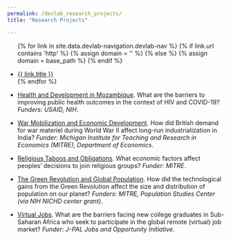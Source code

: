 ```yaml
---
permalink: /devlab_research_projects/
title: "Research Projects"

---
```


<!-- =============================Dev Lab header Below========================== -->

<div class="masthead">
  <div class="masthead__inner-wrap">
    <div class="masthead__menu">
      <nav id="" class="greedy-nav">
        <!-- <button><div class="navicon"></div></button> -->
        <ul class="visible-links">
                
{% for link in site.data.devlab-navigation.devlab-nav %}
            {% if link.url contains 'http' %}
              {% assign domain = '' %}
              {% else %}
              {% assign domain = base_path %}
            {% endif %}
            <li class="masthead__menu-item"><a href="{{ domain }}{{ link.url }}">{{ link.title }}</a></li>
          {% endfor %}
        </ul>
        <ul class="hidden-links hidden"></ul>
      </nav>
    </div>
  </div>
</div>


<!-- =============================Dev Lab Content Below========================== -->
* [Health and Development in Mozambique](https://fordschool.umich.edu/mozambique-research). What are the barriers to improving public health outcomes in the context of HIV and COVID-19? _Funders: USAID, NIH_.
 

* [War Mobilization and Economic Development](https://sites.lsa.umich.edu/deanyang/wp-content/uploads/sites/205/2024/02/parvathaneni-yang-2024-war-mobilization-india.pdf). How did British demand for war materiel during World War II affect long-run industrialization in India? _Funder: Michigan Institute for Teaching and Research in Economics (MITRE), Department of Economics_. 
 

* <ins>Religious Taboos and Obligations</ins>. What economic factors affect peoples’ decisions to join religious groups? _Funder: MITRE_.
 

* <ins>The Green Revolution and Global Population</ins>. How did the technological gains from the Green Revolution affect the size and distribution of population on our planet? _Funders: MITRE, Population Studies Center (via NIH NICHD center grant)_. 
 

* <ins>Virtual Jobs</ins>. What are the barriers facing new college graduates in Sub-Saharan Africa who seek to participate in the global remote (virtual) job market? _Funder: J-PAL Jobs and Opportunity Initiative_.